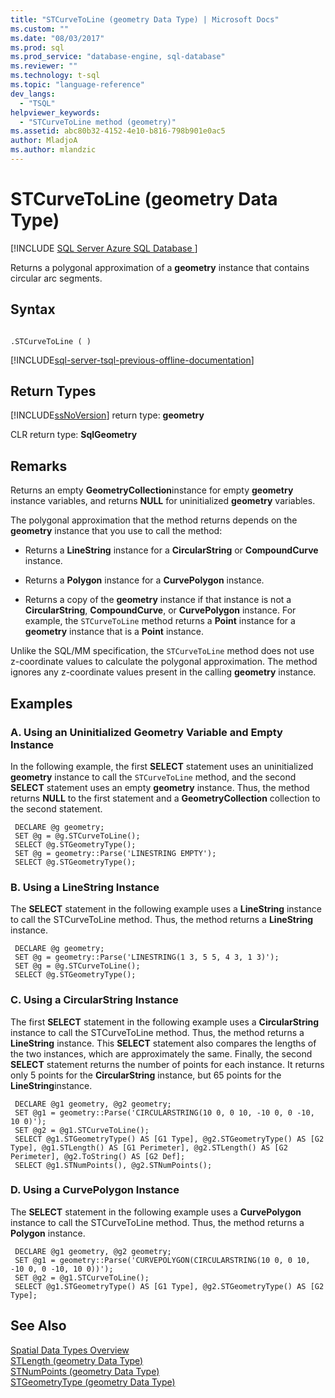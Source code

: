 ```yaml
---
title: "STCurveToLine (geometry Data Type) | Microsoft Docs"
ms.custom: ""
ms.date: "08/03/2017"
ms.prod: sql
ms.prod_service: "database-engine, sql-database"
ms.reviewer: ""
ms.technology: t-sql
ms.topic: "language-reference"
dev_langs: 
  - "TSQL"
helpviewer_keywords: 
  - "STCurveToLine method (geometry)"
ms.assetid: abc80b32-4152-4e10-b816-798b901e0ac5
author: MladjoA
ms.author: mlandzic 
---
```

# STCurveToLine (geometry Data Type)
[!INCLUDE [SQL Server Azure SQL Database ](../../includes/applies-to-version/sql-asdb.md)]

Returns a polygonal approximation of a **geometry** instance that contains circular arc segments.
  
## Syntax  
  
```  
  
.STCurveToLine ( )  
```  
  
[!INCLUDE[sql-server-tsql-previous-offline-documentation](../../includes/sql-server-tsql-previous-offline-documentation.md)]

## Return Types
 [!INCLUDE[ssNoVersion](../../includes/ssnoversion-md.md)] return type: **geometry**  
  
 CLR return type: **SqlGeometry**  
  
## Remarks  
 Returns an empty **GeometryCollection**instance for empty **geometry** instance variables, and returns **NULL** for uninitialized **geometry** variables.  
  
 The polygonal approximation that the method returns depends on the **geometry** instance that you use to call the method:  
  
-   Returns a **LineString** instance for a **CircularString** or **CompoundCurve** instance.  
  
-   Returns a **Polygon** instance for a **CurvePolygon** instance.  
  
-   Returns a copy of the **geometry** instance if that instance is not a **CircularString**, **CompoundCurve**, or **CurvePolygon** instance. For example, the `STCurveToLine` method returns a **Point** instance for a **geometry** instance that is a **Point** instance.  
  
 Unlike the SQL/MM specification, the `STCurveToLine` method does not use z-coordinate values to calculate the polygonal approximation. The method ignores any z-coordinate values present in the calling **geometry** instance.  
  
## Examples  
  
### A. Using an Uninitialized Geometry Variable and Empty Instance  
 In the following example, the first **SELECT** statement uses an uninitialized **geometry** instance to call the `STCurveToLine` method, and the second **SELECT** statement uses an empty **geometry** instance. Thus, the method returns **NULL** to the first statement and a **GeometryCollection** collection to the second statement.  
  
```
 DECLARE @g geometry; 
 SET @g = @g.STCurveToLine(); 
 SELECT @g.STGeometryType(); 
 SET @g = geometry::Parse('LINESTRING EMPTY'); 
 SELECT @g.STGeometryType();
 ```  
  
### B. Using a LineString Instance  
 The **SELECT** statement in the following example uses a **LineString** instance to call the STCurveToLine method. Thus, the method returns a **LineString** instance.  
  
```
 DECLARE @g geometry; 
 SET @g = geometry::Parse('LINESTRING(1 3, 5 5, 4 3, 1 3)'); 
 SET @g = @g.STCurveToLine(); 
 SELECT @g.STGeometryType();
 ```  
  
### C. Using a CircularString Instance  
 The first **SELECT** statement in the following example uses a **CircularString** instance to call the STCurveToLine method. Thus, the method returns a **LineString** instance. This **SELECT** statement also compares the lengths of the two instances, which are approximately the same.  Finally, the second **SELECT** statement returns the number of points for each instance.  It returns only 5 points for the **CircularString** instance, but 65 points for the **LineString**instance.  
  
```
 DECLARE @g1 geometry, @g2 geometry; 
 SET @g1 = geometry::Parse('CIRCULARSTRING(10 0, 0 10, -10 0, 0 -10, 10 0)'); 
 SET @g2 = @g1.STCurveToLine(); 
 SELECT @g1.STGeometryType() AS [G1 Type], @g2.STGeometryType() AS [G2 Type], @g1.STLength() AS [G1 Perimeter], @g2.STLength() AS [G2 Perimeter], @g2.ToString() AS [G2 Def]; 
 SELECT @g1.STNumPoints(), @g2.STNumPoints();
 ```  
  
### D. Using a CurvePolygon Instance  
 The **SELECT** statement in the following example uses a **CurvePolygon** instance to call the STCurveToLine method. Thus, the method returns a **Polygon** instance.  
  
```
 DECLARE @g1 geometry, @g2 geometry; 
 SET @g1 = geometry::Parse('CURVEPOLYGON(CIRCULARSTRING(10 0, 0 10, -10 0, 0 -10, 10 0))'); 
 SET @g2 = @g1.STCurveToLine(); 
 SELECT @g1.STGeometryType() AS [G1 Type], @g2.STGeometryType() AS [G2 Type];
 ```  
  
## See Also  
 [Spatial Data Types Overview](../../relational-databases/spatial/spatial-data-types-overview.md)   
 [STLength &#40;geometry Data Type&#41;](../../t-sql/spatial-geometry/stlength-geometry-data-type.md)   
 [STNumPoints &#40;geometry Data Type&#41;](../../t-sql/spatial-geometry/stnumpoints-geometry-data-type.md)   
 [STGeometryType &#40;geometry Data Type&#41;](../../t-sql/spatial-geometry/stgeometrytype-geometry-data-type.md)  
  
  

